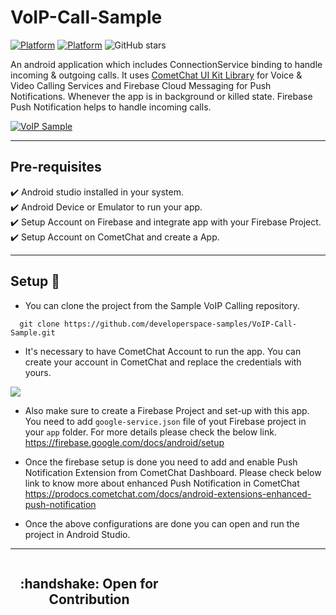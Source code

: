 # VoIP-Call-Sample
[![Platform](https://img.shields.io/badge/Platform-Android-brightgreen.svg)](#)
[![Platform](https://img.shields.io/badge/Language-Kotlin-yellowgreen.svg)](#)
![GitHub stars](https://img.shields.io/github/stars/developerspace-samples/VoIP-Call-Sample?style=social)

An android application which includes ConnectionService binding to handle incoming & outgoing calls. It uses [CometChat UI Kit Library](https://github.com/cometchat-pro/android-java-chat-app) for Voice & Video Calling Services and Firebase Cloud Messaging for Push Notifications. Whenever the app is in background or killed state. Firebase Push Notification helps to handle incoming calls.

[![VoIP Sample](https://img.youtube.com/vi/tINaAzPGRIU/0.jpg)](https://www.youtube.com/watch?v=tINaAzPGRIU)

---

## Pre-requisites
 :heavy_check_mark: Android studio installed in your system.<br/>
 :heavy_check_mark: Android Device or Emulator to run your app.<br/>
 :heavy_check_mark: Setup Account on Firebase and integrate app with your Firebase Project.<br/>
 :heavy_check_mark: Setup Account on CometChat and create a App.

--- 

## Setup :hammer:

- You can clone the project from the Sample VoIP Calling repository.

```// Clone this repository
  git clone https://github.com/developerspace-samples/VoIP-Call-Sample.git
```

- It's necessary to have CometChat Account to run the app. 
You can create your account in CometChat and replace the credentials with yours.<br/>
<img src="https://cdn-images-1.medium.com/max/720/1*9uQ_TqkxBtY_j7ZbD4j9Yw.png"/>

- Also make sure to create a Firebase Project and set-up with this app. You need to add `google-service.json` file of yout Firebase project in your `app` folder.
For more details please check the below link.
https://firebase.google.com/docs/android/setup

- Once the firebase setup is done you need to add and enable Push Notification Extension from CometChat Dashboard.
Please check below link to know more about enhanced Push Notification in CometChat
https://prodocs.cometchat.com/docs/android-extensions-enhanced-push-notification

- Once the above configurations are done you can open and run the project in Android Studio.

---

<div style="width:100%">
	<div style="width:50%; display:inline-block">
		<h2 align="center">
      :handshake: Open for Contribution
		</h2>	
	</div>	
</div>
